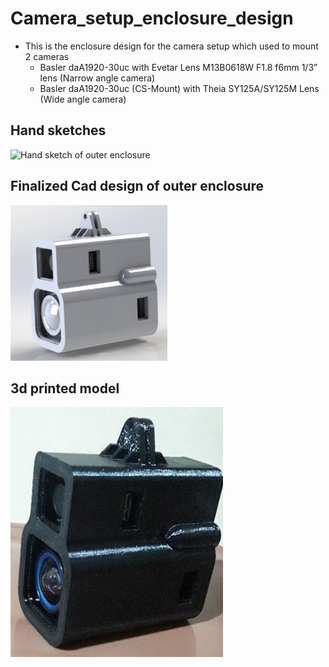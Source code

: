 # Camera_setup_enclosure_design
* This is the enclosure design for the camera setup which used to mount 2 cameras
  * Basler daA1920-30uc with Evetar Lens M13B0618W F1.8 f6mm 1/3” lens (Narrow angle camera)
  * Basler daA1920-30uc (CS-Mount) with Theia SY125A/SY125M Lens (Wide angle camera)
  
 
 ## Hand sketches
 ![Hand sketch of outer enclosure](/../main/images/hand_drawings/outer_enclosure_design.jpg)
 
 ## Finalized Cad design of outer enclosure
 
 ![Cad design of outer enclosure](https://github.com/entc17fyp6/Camera_setup_enclosure_design/blob/main/images/cad_design.png)
 
 ## 3d printed model
 
 ![3d printed design](https://github.com/entc17fyp6/Camera_setup_enclosure_design/blob/main/images/3d_printed_design.jpg)
 
